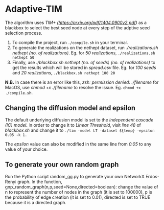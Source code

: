 # Adaptive-TIM

The algorithm uses *TIM+ (https://arxiv.org/pdf/1404.0900v2.pdf)* as a blackbox to select the best seed node at every step of the adptive seed selection process.

1. To compile the project, run `./compile.sh` in your terminal.
2. To generate the realizations on the nethept dataset, run *./realizations.sh nethept (no. of realizations)*. Eg. for *50 realizations*, `./realizations.sh nethept 50`
3. Finally, use *./blackbox.sh nethept (no. of seeds) (no. of realizations)* to get the results which will be stored in *spread.csv* file. Eg. for *100 seeds* and *20 realizations*, `./blackbox.sh nethept 100 20`

**N.B.** In case there is an error like this, *zsh: permission denied: ./filename* for MacOS, use *chmod +x ./filename* to resolve the issue. Eg. `chmod +x ./compile.sh`.

## Changing the diffusion model and epsilon

The default underlying diffusion model is set to the *independent cascade (IC) model*. In order to change it to *Linear Threshold*, visit *line 48* of *blackbox.sh* and change it to `./tim -model LT -dataset ${temp} -epsilon 0.05 -k 1.`

The *epsilon* value can also be modified in the same line from *0.05* to any value of your choice.


## To generate your own random graph

Run the Python script random_gg.py to generate your own NetworkX Erdos-Renyi graph. In the function, gnp_random_graph(n,p,seed=None,directed=boolean): change the value of n to represent the number of nodes in the graph (it is set to 100000), p is the probability of edge creation (it is set to 0.01), directed is set to TRUE because it is a directed graph.

